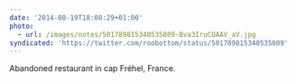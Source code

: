 ```yaml
---
date: '2014-08-19T18:08:29+01:00'
photo:
  - url: /images/notes/501789815340535809-Bva3IruCUAAV_aV.jpg
syndicated: 'https://twitter.com/roobottom/status/501789815340535809'
---
```

Abandoned restaurant in cap Fréhel, France. 
